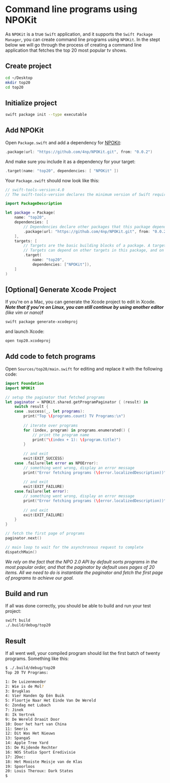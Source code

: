 # Command line programs using NPOKit

As `NPOKit` is a true `Swift` application, and it supports the `Swift Package Manager`, you can create command line programs using `NPOKit`. In the stept below we will go through the process of creating a command line application that fetches the top 20 most popular tv shows.

## Create project

```bash
cd ~/Desktop
mkdir top20
cd top20
```

## Initialize project

```bash
swift package init --type executable
```

## Add NPOKit

Open `Package.swift` and add a dependency for [NPOKit](https://github.com/4np/NPOKit):

```swift
.package(url: "https://github.com/4np/NPOKit.git", from: "0.0.2")
```

And make sure you include it as a dependency for your target:

```swift
.target(name: "top20", dependencies: [ "NPOKit" ])
```

Your `Package.swift` should now look like this:

```swift
// swift-tools-version:4.0
// The swift-tools-version declares the minimum version of Swift required to build this package.

import PackageDescription

let package = Package(
    name: "top20",
    dependencies: [
        // Dependencies declare other packages that this package depends on.
        .package(url: "https://github.com/4np/NPOKit.git", from: "0.0.2")
    ],
    targets: [
        // Targets are the basic building blocks of a package. A target can define a module or a test suite.
        // Targets can depend on other targets in this package, and on products in packages which this package depends on.
        .target(
            name: "top20",
            dependencies: ["NPOKit"]),
    ]
)
```

## [Optional] Generate Xcode Project

If you're on a Mac, you can generate the Xcode project to edit in Xcode. **_Note that if you're on Linux, you can still continue by using another editor_** _(like vim or nano)_**_!_**

```bash
swift package generate-xcodeproj
```

and launch Xcode:

```bash
open top20.xcodeproj
```

## Add code to fetch programs

Open `Sources/top20/main.swift` for editing and replace it with the following code:

```swift
import Foundation
import NPOKit

// setup the paginator that fetched programs
let paginator = NPOKit.shared.getProgramPaginator { (result) in
    switch result {
    case .success(_, let programs):
        print("Top \(programs.count) TV Programs:\n")
        
        // iterate over programs
        for (index, program) in programs.enumerated() {
            // print the program name
            print("\(index + 1): \(program.title)")
        }
        
        // and exit
        exit(EXIT_SUCCESS)
    case .failure(let error as NPOError):
        // something went wrong, display an error message
        print("Error fetching programs (\(error.localizedDescription))")
        
        // and exit
        exit(EXIT_FAILURE)
    case.failure(let error):
        // something went wrong, display an error message
        print("Error fetching programs (\(error.localizedDescription))")
        
        // and exit
        exit(EXIT_FAILURE)
    }
}

// fetch the first page of programs
paginator.next()

// main loop to wait for the asynchronous request to complete
dispatchMain()
```

_We rely on the fact that the NPO 2.0 API by default sorts programs in the most popular order, and that the paginator by default uses pages of 20 items. All we need to do is instantiate the paginator and fetch the first page of programs to achieve our goal._

## Build and run

If all was done correctly, you should be able to build and run your test project:

```bash
swift build
./.build/debug/top20
```

## Result

If all went well, your compiled program should list the first batch of twenty programs. Something like this:

```bash
$ ./.build/debug/top20
Top 20 TV Programs:

1: De Luizenmoeder
2: Wie is de Mol?
3: Brugklas
4: Vier Handen Op Eén Buik
5: Floortje Naar Het Einde Van De Wereld
6: Zondag met Lubach
7: Jinek
8: Ik Vertrek
9: De Wereld Draait Door
10: Door het hart van China
11: Smeris
12: Dit Was Het Nieuws
13: SpangaS
14: Apple Tree Yard
15: De Rijdende Rechter
16: NOS Studio Sport Eredivisie
17: 2Doc:
18: Het Mooiste Meisje van de Klas
19: Spoorloos
20: Louis Theroux: Dark States
$ 
```
